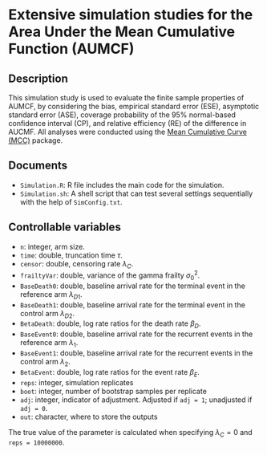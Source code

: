 # Extensive simulation studies for the Area Under the Mean Cumulative Function (AUMCF)

## Description
This simulation study is used to evaluate the finite sample properties of AUMCF, by considering the bias, empirical standard error (ESE), asymptotic standard error (ASE), coverage probability of the 95% normal-based confidence interval (CP), and relative efficiency (RE) of the difference in AUCMF. All analyses were conducted using the [Mean Cumulative Curve (MCC)](https://github.com/zrmacc/MCC}) package.

## Documents
- `Simulation.R`: R file includes the main code for the simulation.
- `Simulation.sh`: A shell script that can test several settings sequentially with the help of `SimConfig.txt`.

## Controllable variables
- `n`: integer, arm size.
- `time`: double, truncation time $\tau$.
- `censor`: double, censoring rate $\lambda_C$.
- `frailtyVar`: double, variance of the gamma frailty $\sigma_0^2$.
- `BaseDeath0`: double, baseline arrival rate for the terminal event in the reference arm $\lambda_{D1}$.
- `BaseDeath1`: double, baseline arrival rate for the terminal event in the control arm $\lambda_{D2}$.
- `BetaDeath`: double, log rate ratios for the death rate $\beta_D$.
- `BaseEvent0`: double, baseline arrival rate for the recurrent events in the reference arm $\lambda_1$.
- `BaseEvent1`: double, baseline arrival rate for the recurrent events in the control arm $\lambda_2$.
- `BetaEvent`: double, log rate ratios for the event rate $\beta_E$.
- `reps`: integer, simulation replicates
- `boot`: integer, number of bootstrap samples per replicate
- `adj`: integer, indicator of adjustment. Adjusted if `adj = 1`; unadjusted if `adj = 0`.
- `out`: character, where to store the outputs

The true value of the parameter is calculated when specifying $\lambda_C=0$ and `reps = 10000000`.


